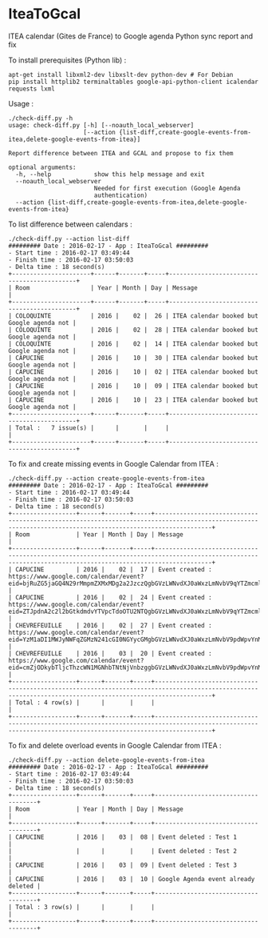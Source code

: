# IteaToGcal

ITEA calendar (Gites de France) to Google agenda Python sync report and fix

To install prerequisites (Python lib) :

    apt-get install libxml2-dev libxslt-dev python-dev # For Debian
	pip install httplib2 terminaltables google-api-python-client icalendar requests lxml

Usage :

	./check-diff.py -h
	usage: check-diff.py [-h] [--noauth_local_webserver]
	                     [--action {list-diff,create-google-events-from-itea,delete-google-events-from-itea}]
    
	Report difference between ITEA and GCAL and propose to fix them
     
	optional arguments:
	  -h, --help            show this help message and exit
	  --noauth_local_webserver
	                        Needed for first execution (Google Agenda
	                        authentication)
	  --action {list-diff,create-google-events-from-itea,delete-google-events-from-itea}


To list difference between calendars :

	./check-diff.py --action list-diff
	######### Date : 2016-02-17 - App : IteaToGcal #########
	- Start time : 2016-02-17 03:49:44
	- Finish time : 2016-02-17 03:50:03
	- Delta time : 18 second(s)
	+----------------------+------+-------+-----+--------------------------------------------+
	| Room                 | Year | Month | Day | Message                                    |
	+----------------------+------+-------+-----+--------------------------------------------+
	| COLOQUINTE           | 2016 |    02 |  26 | ITEA calendar booked but Google agenda not |
	| COLOQUINTE           | 2016 |    02 |  28 | ITEA calendar booked but Google agenda not |
	| COLOQUINTE           | 2016 |    02 |  14 | ITEA calendar booked but Google agenda not |
	| CAPUCINE             | 2016 |    10 |  30 | ITEA calendar booked but Google agenda not |
	| CAPUCINE             | 2016 |    10 |  02 | ITEA calendar booked but Google agenda not |
	| CAPUCINE             | 2016 |    10 |  09 | ITEA calendar booked but Google agenda not |
	| CAPUCINE             | 2016 |    10 |  23 | ITEA calendar booked but Google agenda not |
	+----------------------+------+-------+-----+--------------------------------------------+
	| Total :   7 issue(s) |      |       |     |                                            |
	+----------------------+------+-------+-----+--------------------------------------------+

To fix and create missing events in Google Calendar from ITEA :

    ./check-diff.py --action create-google-events-from-itea
	######### Date : 2016-02-17 - App : IteaToGcal #########
	- Start time : 2016-02-17 03:49:44
	- Finish time : 2016-02-17 03:50:03
	- Delta time : 18 second(s)
	+------------------+------+-------+-----+------------------------------------------------------------------------------------------------------------------------------------------------------------+
	| Room             | Year | Month | Day | Message                                                                                                                                                    |
	+------------------+------+-------+-----+------------------------------------------------------------------------------------------------------------------------------------------------------------+
	| CAPUCINE         | 2016 |    02 |  17 | Event created : https://www.google.com/calendar/event?eid=bjRuZG5jaGQ4N29rMmpmZXMxMDg2a2JzczQgbGVzLWNvdXJ0aWxzLmNvbV9qYTZmcml0bGRrbTFiZ21yMzJsZXVlanBnMEBn |
	| CAPUCINE         | 2016 |    02 |  24 | Event created : https://www.google.com/calendar/event?eid=ZTJpdnA2c2l2bGtkdmdvYTVpcTdoOTU2NTQgbGVzLWNvdXJ0aWxzLmNvbV9qYTZmcml0bGRrbTFiZ21yMzJsZXVlanBnMEBn |
	| CHEVREFEUILLE    | 2016 |    02 |  27 | Event created : https://www.google.com/calendar/event?eid=YzM1aDI1MWJyNWFqZGMzN241cGI0NGYycGMgbGVzLWNvdXJ0aWxzLmNvbV9pdWpvYnMzamwyMTEydTJoMjlwYWY1b2ZzNEBn |
	| CHEVREFEUILLE    | 2016 |    03 |  20 | Event created : https://www.google.com/calendar/event?eid=cmZjODkybTljcThzcWN1MGNhbTNtNjVnbzggbGVzLWNvdXJ0aWxzLmNvbV9pdWpvYnMzamwyMTEydTJoMjlwYWY1b2ZzNEBn |
	+------------------+------+-------+-----+------------------------------------------------------------------------------------------------------------------------------------------------------------+
	| Total : 4 row(s) |      |       |     |                                                                                                                                                            |
	+------------------+------+-------+-----+------------------------------------------------------------------------------------------------------------------------------------------------------------+

To fix and delete overload events in Google Calendar from ITEA :

	./check-diff.py --action delete-google-events-from-itea
	######### Date : 2016-02-17 - App : IteaToGcal #########
	- Start time : 2016-02-17 03:49:44
	- Finish time : 2016-02-17 03:50:03
	- Delta time : 18 second(s)
	+------------------+------+-------+-----+-------------------------------------+
	| Room             | Year | Month | Day | Message                             |
	+------------------+------+-------+-----+-------------------------------------+
	| CAPUCINE         | 2016 |    03 |  08 | Event deleted : Test 1              |
	|                  |      |       |     | Event deleted : Test 2              |
	| CAPUCINE         | 2016 |    03 |  09 | Event deleted : Test 3              |
	| CAPUCINE         | 2016 |    03 |  10 | Google Agenda event already deleted |
	+------------------+------+-------+-----+-------------------------------------+
	| Total : 3 row(s) |      |       |     |                                     |
	+------------------+------+-------+-----+-------------------------------------+